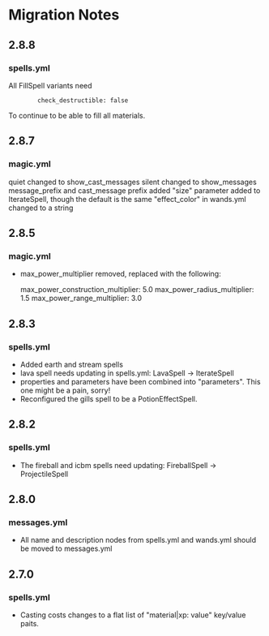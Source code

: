 # Migration Notes

## 2.8.8

### spells.yml

 All FillSpell variants need
 
            check_destructible: false
            
 To continue to be able to fill all materials.

## 2.8.7

### magic.yml
 
 quiet changed to show_cast_messages
 silent changed to show_messages
 message_prefix and cast_message prefix added
 "size" parameter added to IterateSpell, though the default is the same
 "effect_color" in wands.yml changed to a string

## 2.8.5

### magic.yml

 - max_power_multiplier removed, replaced with the following:
   
    max_power_construction_multiplier: 5.0
    max_power_radius_multiplier: 1.5
    max_power_range_multiplier: 3.0

## 2.8.3

### spells.yml

 - Added earth and stream spells
 - lava spell needs updating in spells.yml: LavaSpell -> IterateSpell
 - properties and parameters have been combined into "parameters". This one might be a pain, sorry!
 - Reconfigured the gills spell to be a PotionEffectSpell. 
 
## 2.8.2
 
### spells.yml
 
  - The fireball and icbm spells need updating: FireballSpell -> ProjectileSpell

## 2.8.0

### messages.yml

 - All name and description nodes from spells.yml and wands.yml should be moved to messages.yml

## 2.7.0
 
### spells.yml
 
  - Casting costs changes to a flat list of "material|xp: value" key/value paits.
  
  
  